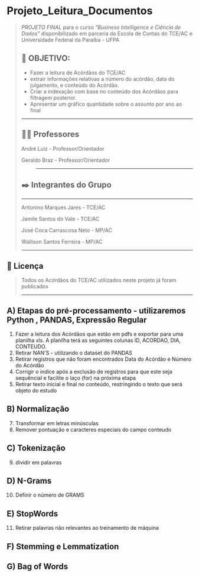 # Projeto_Leitura_Documentos #
>*PROJETO FINAL* para o curso *"Business Intelligence e Ciência de Dados"* disponibilizado em parceria da Escola de Contas do TCE/AC e Universidade Federal da Paraíba - UFPA
>
>## 🚀 OBJETIVO:
>* Fazer a leitura de Acórdãos do TCE/AC
>* extrair informações relativas a número do acórdão, data do julgamento, e conteúdo do Acórdão.
>* Criar a indexação com base no conteúdo dos Acórdãos para filtragem posterior.
>* Apresentar um gráfico quantidade sobre o assunto por ano ao final
>-----------
>## 👨‍🏫 Professores
>
> André Luiz - Professor/Orientador
>
> Geraldo Braz - Professor/Orientador
>
>>-----------
>## ✒️ Integrantes do Grupo
>
>-----------
>
> Antonino Marques Jares - TCE/AC
>
> Jamile Santos do Vale - TCE/AC
>
> José Coca Carrascosa Neto - MP/AC
>
> Wallison Santos Ferreira - MP/AC
>
>-----------
## 📄 Licença
> Todos os Acórdãos do TCE/AC utilizados neste projeto já foram publicados
> 
>-----------
## A) Etapas do pré-processamento - utilizaremos Python , PANDAS, Expressão Regular ##

1) Fazer a leitura dos Acórdãos que estão em pdfs e exportar para uma planilha xls.
   A planilha terá as seguintes colunas ID, ACORDAO, DIA, CONTEUDO.
2) Retirar NAN'S - utilizando o dataset do PANDAS
3) Retirar registros que não foram encontrados Data do Acórdão e Número do Acórdão
4) Corrigir o indice após a exclusão de registros para que este seja sequêncial e facilite o laço (for) na próxima etapa
5) Retirar texto inicial e final no conteúdo, restringindo o texto que será objeto do estudo
   
## B) Normalização
7) Transformar em letras minúsculas
8) Remover pontuação e caracteres especiais do campo conteudo

## C) Tokenização
9) dividir em palavras 

## D) N-Grams
10) Definir o número de GRAMS

## E) StopWords
11) Retirar palavras não relevantes ao treinamento de máquina

## F) Stemming e Lemmatization

## G) Bag of Words


